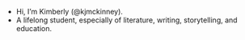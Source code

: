 - Hi, I’m Kimberly (@kjmckinney).
- A lifelong student, especially of literature, writing, storytelling, and education.

<!---
kjmckinney/kjmckinney is a ✨ special ✨ repository because its `README.md` (this file) appears on your GitHub profile.
You can click the Preview link to take a look at your changes.
--->
